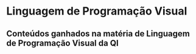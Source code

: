 # Linguagem de Programação Visual

## Conteúdos ganhados na matéria de Linguagem de Programação Visual da QI 

